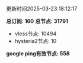 更新时间2025-03-23 18:12:17

**总订阅: 160**
**总节点: 31791**
- vless节点: 10494
- hysteria2节点: 10

**google ping有效节点: 558**
